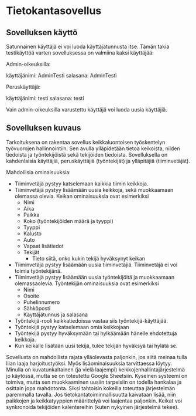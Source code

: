 # Tietokantasovellus

## Sovelluksen käyttö

Satunnainen käyttäjä ei voi luoda käyttäjätunnusta itse. Tämän takia testikäyttöä varten sovelluksessa on valmiina kaksi käyttäjää:


Admin-oikeuksilla:

käyttäjänimi: AdminTesti
salasana: AdminTesti


Peruskäyttäjä:

käyttäjänimi: testi
salasana: testi


Vain admin-oikeuksilla varustettu käyttäjä voi luoda uusia käyttäjiä.


## Sovelluksen kuvaus

Tarkoituksena on rakentaa sovellus keikkaluontoisen työskentelyn työvuorojen hallinnointiin. Sen avulla ylläpidetään tietoa keikoista, niiden tiedoista ja työntekijöistä sekä tekijöiden tiedoista. Sovelluksella on kahdenlaisia käyttäjiä, peruskäyttäjiä (työntekijät) ja ylläpitäjiä (tiiminvetäjät).

Mahdollisia ominaisuuksia:
 - Tiiminvetäjä pystyy katselemaan kaikkia tiimin keikkoja.
 - Tiiminvetäjä pystyy lisäämään uusia keikkoja, sekä muokkaamaan olemassa olevia. Keikan ominaisuuksia ovat esimerkiksi
   - Nimi
   - Aika
   - Paikka
   - Koko (työntekijöiden määrä ja tyyppi)
   - Tyyppi
   - Kalusto
   - Auto
   - Vapaat lisätiedot
   - Tekijät
     - Tieto siitä, onko kukin tekijä hyväksynyt keikan
 - Tiiminvetäjä pystyy lisäämään uusia tiiminvetäjiä. Tiiminvetäjä ei voi toimia työntekijänä.
 - Tiiminvetäjä pystyy lisäämään uusia työntekijöitä ja muokkaamaan olemassaolevia. Työntekijän ominaisuuksia ovat esimerkiksi
   - Nimi
   - Osoite
   - Puhelinnumero
   - Sähköposti
   - Käyttäjätunnus ja salasana
 - Työntekijä-rooli keikkatiedoissa vastaa siis työntekijä-käyttäjää.
 - Työntekijä pystyy katselemaan omia keikkojaan
 - Työntekijä pystyy hyväksymään tai hylkäämään hänelle ehdotettuja keikkoja.
 - Kun keikalle lisätään uusi tekijä, tulee tekijän hyväksyä tai hylätä se.

Sovellusta on mahdollista rajata ylläolevasta paljonkin, jos siitä meinaa tulla liian laaja harjoitustyöksi. Myös lisäominaisuuksia tarvittaessa löytyy. Minulla on kuvatunkaltainen (ja vielä laajempi) keikkojenhallintajärjestelmä jo käytössä, mutta se on toteutettu Google Sheetsiin. Kyseinen systeemi on toimiva, mutta sen muokkaaminen uusiin tarpeisiin on todella hankalaa ja osittain jopa mahdotonta. Siksi tahtoisin kokeilla toteuttaa järjestelmän paremmalla tavalla. Jos tietokantatoiminnallisuutta kaivataan lisää, niin paikkojen ja keikkatyyppien määrittelyä voi laajentaa paljonkin. Keikat voi synkronoida tekijöiden kalentereihin (kuten nykyinen järjestelmä tekee).
